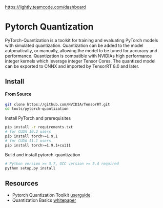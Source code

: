 https://lightly.teamcode.com/dashboard      

# Pytorch Quantization

PyTorch-Quantization is a toolkit for training and evaluating PyTorch models with simulated quantization. Quantization can be added to the model automatically, or manually, allowing the model to be tuned for accuracy and performance. Quantization is compatible with NVIDIAs high performance integer kernels which leverage integer Tensor Cores. The quantized model can be exported to ONNX and imported by TensorRT 8.0 and later.

## Install

#### From Source

```bash
git clone https://github.com/NVIDIA/TensorRT.git
cd tools/pytorch-quantization
```

Install PyTorch and prerequisites
```bash
pip install -r requirements.txt
# for CUDA 10.2 users
pip install torch>=1.9.1
# for CUDA 11.1 users
pip install torch>=1.9.1+cu111
```

Build and install pytorch-quantization
```bash
# Python version >= 3.7, GCC version >= 5.4 required
python setup.py install
```

## Resources

* Pytorch Quantization Toolkit [userguide](https://docs.nvidia.com/deeplearning/tensorrt/pytorch-quantization-toolkit/docs/userguide.html)
* Quantization Basics [whitepaper](https://arxiv.org/abs/2004.09602)

